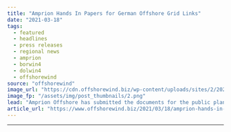 ```yaml
---
title: "Amprion Hands In Papers for German Offshore Grid Links"
date: "2021-03-18"
tags: 
  - featured
  - headlines
  - press releases
  - regional news
  - amprion
  - borwin4
  - dolwin4
  - offshorewind
source: "offshorewind"
image_url: "https://cdn.offshorewind.biz/wp-content/uploads/sites/2/2021/03/18123006/Amprion-Cleared-to-Start-DolWin4-and-BorWin4-Public-Planning.png"
image_fp: "/assets/img/post_thumbnails/2.png"
lead: "Amprion Offshore has submitted the documents for the public planning procedure for the Exclusive"
article_url: "https://www.offshorewind.biz/2021/03/18/amprion-hands-in-papers-for-german-offshore-grid-links/"
---
```


---
